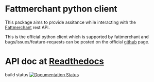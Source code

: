 # Fattmerchant python client

This package aims to provide assitance while interacting with the
[Fattmerchant](https://fattmerchant.com/api-documentation/) rest API. 


This is the official python client which is supported by fattmerchant and bugs/issues/feature-requests can be posted on the official [github](https://github.com/fattmerchantorg/fattmerchant_python_client) page.



# API doc at [Readthedocs](https://fattmerchant-python-client.readthedocs.io/en/latest/)

build status 
[![Documentation Status](https://readthedocs.org/projects/fattmerchant-python-client/badge/?version=latest)](https://fattmerchant-python-client.readthedocs.io/en/latest/?badge=latest)
